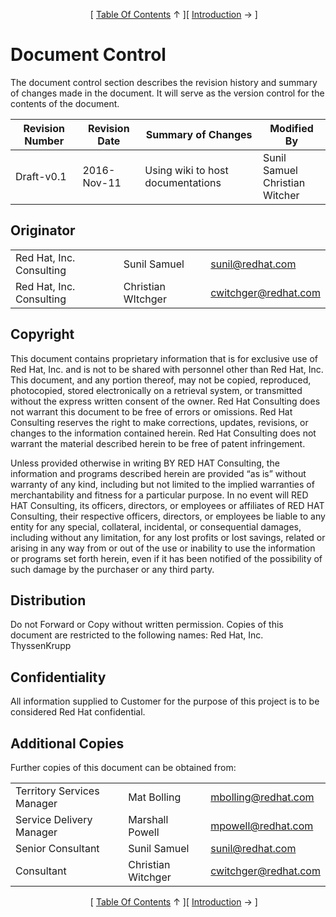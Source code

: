 <!--autoheader--><p align='center'>&nbsp;&nbsp;&nbsp;&nbsp;&nbsp;[ <a href='/README.md'>Table Of Contents</a> &uarr; ][ <a href='/resources/documentation/02.%20introduction.md#introduction'>Introduction</a> &rarr; ]</p><!--/autoheader-->

# Document Control
The document control section describes the revision history and summary of changes made in the document. It will serve as the version control for the contents of the document.

|Revision Number | Revision Date | Summary of Changes | Modified By|
--------------- | ------------- | ------------------ | -----------|
|Draft-v0.1 | 2016-Nov-11 | Using wiki to host documentations | Sunil Samuel<br>Christian Witcher|

## Originator
|                         |                    |                     |
|-------------------------| -------------------| --------------------|
|Red Hat, Inc. Consulting | Sunil Samuel | sunil@redhat.com|
|Red Hat, Inc. Consulting | Christian WItchger | cwitchger@redhat.com|

## Copyright
This document contains proprietary information that is for exclusive use of Red Hat, Inc. and is not to be shared with personnel other than Red Hat, Inc.  This document, and any portion thereof, may not be copied, reproduced, photocopied, stored electronically on a retrieval system, or transmitted without the express written consent of the owner.
Red Hat Consulting does not warrant this document to be free of errors or omissions.  Red Hat Consulting reserves the right to make corrections, updates, revisions, or changes to the information contained herein.  Red Hat Consulting does not warrant the material described herein to be free of patent infringement.

Unless provided otherwise in writing BY RED HAT Consulting, the information and programs described herein are provided “as is” without warranty of any kind, including but not limited to the implied warranties of merchantability and fitness for a particular purpose. In no event will RED HAT Consulting, its officers, directors, or employees or affiliates of RED HAT Consulting, their respective officers, directors, or employees be liable to any entity for any special, collateral, incidental, or consequential damages, including without any limitation, for any lost profits or lost savings, related or arising in any way from or out of the use or inability to use the information or programs set forth herein, even if it has been notified of the possibility of such damage by the purchaser or any third party.

## Distribution
Do not Forward or Copy without written permission.
Copies of this document are restricted to the following names:
Red Hat, Inc.
ThyssenKrupp

## Confidentiality
All information supplied to Customer for the purpose of this project is to be considered Red Hat confidential.

## Additional Copies
Further copies of this document can be obtained from:

|                         |                   |                           |
|--------------------------|-------------------|---------------------------|
|Territory Services Manager| Mat Bolling       | mbolling@redhat.com|
|Service Delivery Manager |Marshall Powell|mpowell@redhat.com|
|Senior Consultant|Sunil Samuel|sunil@redhat.com|
|Consultant|Christian Witchger|cwitchger@redhat.com|

<!--autoheader--><p align='center'>&nbsp;&nbsp;&nbsp;&nbsp;&nbsp;[ <a href='/README.md'>Table Of Contents</a> &uarr; ][ <a href='/resources/documentation/02.%20introduction.md#introduction'>Introduction</a> &rarr; ]</p><!--/autoheader-->